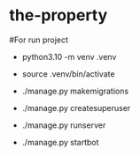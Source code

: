 # the-property

#For run project

- python3.10 -m venv .venv
- source .venv/bin/activate


- ./manage.py makemigrations
- ./manage.py createsuperuser
- ./manage.py runserver


- ./manage.py startbot